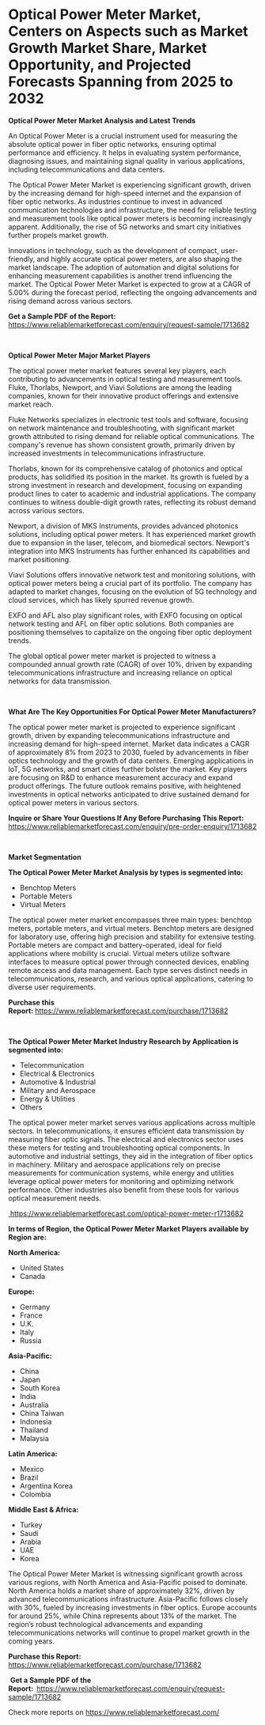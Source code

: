 <p><h1>Optical Power Meter Market, Centers on Aspects such as Market Growth Market Share, Market Opportunity, and Projected Forecasts Spanning from 2025 to 2032</h1></p><p><strong>Optical Power Meter Market Analysis and Latest Trends</strong></p>
<p><p>An Optical Power Meter is a crucial instrument used for measuring the absolute optical power in fiber optic networks, ensuring optimal performance and efficiency. It helps in evaluating system performance, diagnosing issues, and maintaining signal quality in various applications, including telecommunications and data centers.</p><p>The Optical Power Meter Market is experiencing significant growth, driven by the increasing demand for high-speed internet and the expansion of fiber optic networks. As industries continue to invest in advanced communication technologies and infrastructure, the need for reliable testing and measurement tools like optical power meters is becoming increasingly apparent. Additionally, the rise of 5G networks and smart city initiatives further propels market growth.</p><p>Innovations in technology, such as the development of compact, user-friendly, and highly accurate optical power meters, are also shaping the market landscape. The adoption of automation and digital solutions for enhancing measurement capabilities is another trend influencing the market. The Optical Power Meter Market is expected to grow at a CAGR of 5.00% during the forecast period, reflecting the ongoing advancements and rising demand across various sectors.</p></p>
<p><strong>Get a Sample PDF of the Report:&nbsp;</strong> <a href="https://www.reliablemarketforecast.com/enquiry/request-sample/1713682?utm_campaign=3512&utm_medium=2&utm_source=Github&utm_content=ia&utm_term=08042025&utm_id=optical-power-meter">https://www.reliablemarketforecast.com/enquiry/request-sample/1713682</a></p>
<p>&nbsp;</p>
<p><strong>Optical Power Meter Major Market Players</strong></p>
<p><p>The optical power meter market features several key players, each contributing to advancements in optical testing and measurement tools. Fluke, Thorlabs, Newport, and Viavi Solutions are among the leading companies, known for their innovative product offerings and extensive market reach.</p><p>Fluke Networks specializes in electronic test tools and software, focusing on network maintenance and troubleshooting, with significant market growth attributed to rising demand for reliable optical communications. The company's revenue has shown consistent growth, primarily driven by increased investments in telecommunications infrastructure.</p><p>Thorlabs, known for its comprehensive catalog of photonics and optical products, has solidified its position in the market. Its growth is fueled by a strong investment in research and development, focusing on expanding product lines to cater to academic and industrial applications. The company continues to witness double-digit growth rates, reflecting its robust demand across various sectors.</p><p>Newport, a division of MKS Instruments, provides advanced photonics solutions, including optical power meters. It has experienced market growth due to expansion in the laser, telecom, and biomedical sectors. Newport's integration into MKS Instruments has further enhanced its capabilities and market positioning.</p><p>Viavi Solutions offers innovative network test and monitoring solutions, with optical power meters being a crucial part of its portfolio. The company has adapted to market changes, focusing on the evolution of 5G technology and cloud services, which has likely spurred revenue growth.</p><p>EXFO and AFL also play significant roles, with EXFO focusing on optical network testing and AFL on fiber optic solutions. Both companies are positioning themselves to capitalize on the ongoing fiber optic deployment trends.</p><p>The global optical power meter market is projected to witness a compounded annual growth rate (CAGR) of over 10%, driven by expanding telecommunications infrastructure and increasing reliance on optical networks for data transmission.</p></p>
<p>&nbsp;</p>
<p><strong>What Are The Key Opportunities For Optical Power Meter Manufacturers?</strong></p>
<p><p>The optical power meter market is projected to experience significant growth, driven by expanding telecommunications infrastructure and increasing demand for high-speed internet. Market data indicates a CAGR of approximately 8% from 2023 to 2030, fueled by advancements in fiber optics technology and the growth of data centers. Emerging applications in IoT, 5G networks, and smart cities further bolster the market. Key players are focusing on R&D to enhance measurement accuracy and expand product offerings. The future outlook remains positive, with heightened investments in optical networks anticipated to drive sustained demand for optical power meters in various sectors.</p></p>
<p><strong>Inquire or Share Your Questions If Any Before Purchasing This Report:</strong> <a href="https://www.reliablemarketforecast.com/enquiry/pre-order-enquiry/1713682?utm_campaign=3512&utm_medium=2&utm_source=Github&utm_content=ia&utm_term=08042025&utm_id=optical-power-meter">https://www.reliablemarketforecast.com/enquiry/pre-order-enquiry/1713682</a></p>
<p>&nbsp;</p>
<p><strong>Market Segmentation</strong></p>
<p><strong>The Optical Power Meter Market Analysis by types is segmented into:</strong></p>
<p><ul><li>Benchtop Meters</li><li>Portable Meters</li><li>Virtual Meters</li></ul></p>
<p><p>The optical power meter market encompasses three main types: benchtop meters, portable meters, and virtual meters. Benchtop meters are designed for laboratory use, offering high precision and stability for extensive testing. Portable meters are compact and battery-operated, ideal for field applications where mobility is crucial. Virtual meters utilize software interfaces to measure optical power through connected devices, enabling remote access and data management. Each type serves distinct needs in telecommunications, research, and various optical applications, catering to diverse user requirements.</p></p>
<p><strong>Purchase this Report:&nbsp;</strong><a href="https://www.reliablemarketforecast.com/purchase/1713682?utm_campaign=3512&utm_medium=2&utm_source=Github&utm_content=ia&utm_term=08042025&utm_id=optical-power-meter">https://www.reliablemarketforecast.com/purchase/1713682</a></p>
<p>&nbsp;</p>
<p><strong>The Optical Power Meter Market Industry Research by Application is segmented into:</strong></p>
<p><ul><li>Telecommunication</li><li>Electrical & Electronics</li><li>Automotive & Industrial</li><li>Military and Aerospace</li><li>Energy & Utilities</li><li>Others</li></ul></p>
<p><p>The optical power meter market serves various applications across multiple sectors. In telecommunications, it ensures efficient data transmission by measuring fiber optic signals. The electrical and electronics sector uses these meters for testing and troubleshooting optical components. In automotive and industrial settings, they aid in the integration of fiber optics in machinery. Military and aerospace applications rely on precise measurements for communication systems, while energy and utilities leverage optical power meters for monitoring and optimizing network performance. Other industries also benefit from these tools for various optical measurement needs.</p></p>
<p><a href="https://www.reliablemarketforecast.com/optical-power-meter-r1713682?utm_campaign=3512&utm_medium=2&utm_source=Github&utm_content=ia&utm_term=08042025&utm_id=optical-power-meter">&nbsp;https://www.reliablemarketforecast.com/optical-power-meter-r1713682</a></p>
<p><strong>In terms of Region, the Optical Power Meter Market Players available by Region are:</strong></p>
<p>
    <p> <strong> North America: </strong>
        <ul>
            <li>United States</li>
            <li>Canada</li>
        </ul>
        </p> 
    <p> <strong> Europe: </strong>
        <ul>
            <li>Germany</li>
            <li>France</li>
            <li>U.K.</li>
            <li>Italy</li>
            <li>Russia</li>
        </ul>
        </p> 
    <p> <strong> Asia-Pacific: </strong>
        <ul>
            <li>China</li>
            <li>Japan</li>
            <li>South Korea</li>
            <li>India</li>
            <li>Australia</li>
            <li>China Taiwan</li>
            <li>Indonesia</li>
            <li>Thailand</li>
            <li>Malaysia</li>
        </ul>
        </p> 
    <p> <strong> Latin America: </strong>
        <ul>
            <li>Mexico</li>
            <li>Brazil</li>
            <li>Argentina Korea</li>
            <li>Colombia</li>
        </ul>
        </p> 
    <p> <strong> Middle East & Africa: </strong>
        <ul>
            <li>Turkey</li>
            <li>Saudi</li>
            <li>Arabia</li>
            <li>UAE</li>
            <li>Korea</li>
        </ul>
    </p>
    </p>
<p><p>The Optical Power Meter Market is witnessing significant growth across various regions, with North America and Asia-Pacific poised to dominate. North America holds a market share of approximately 32%, driven by advanced telecommunications infrastructure. Asia-Pacific follows closely with 30%, fueled by increasing investments in fiber optics. Europe accounts for around 25%, while China represents about 13% of the market. The region’s robust technological advancements and expanding telecommunications networks will continue to propel market growth in the coming years.</p></p>
<p><strong>Purchase this Report: </strong><a href="https://www.reliablemarketforecast.com/purchase/1713682?utm_campaign=3512&utm_medium=2&utm_source=Github&utm_content=ia&utm_term=08042025&utm_id=optical-power-meter">https://www.reliablemarketforecast.com/purchase/1713682</a></p>
<p>&nbsp;<strong>Get a Sample PDF of the Report:&nbsp;&nbsp;</strong><a href="https://www.reliablemarketforecast.com/enquiry/request-sample/1713682?utm_campaign=3512&utm_medium=2&utm_source=Github&utm_content=ia&utm_term=08042025&utm_id=optical-power-meter">https://www.reliablemarketforecast.com/enquiry/request-sample/1713682</a></p>
<p><strong></strong></p>
<p>Check more reports on <a href="https://www.reliablemarketforecast.com/?utm_campaign=3512&utm_medium=2&utm_source=Github&utm_content=ia&utm_term=08042025&utm_id=optical-power-meter">https://www.reliablemarketforecast.com/</a></p>